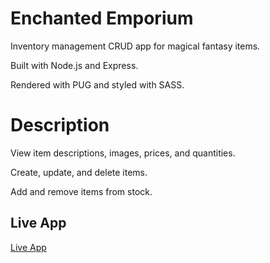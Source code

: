 # Enchanted Emporium

Inventory management CRUD app for magical fantasy items.

Built with Node.js and Express.

Rendered with PUG and styled with SASS.

# Description

View item descriptions, images, prices, and quantities.

Create, update, and delete items.

Add and remove items from stock.

## Live App

[Live App](https://pure-eyrie-35212.herokuapp.com/emporium)
